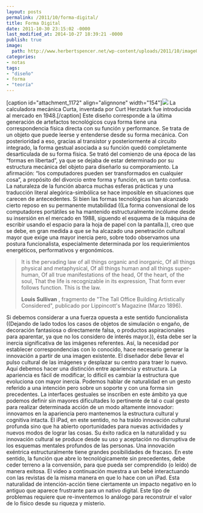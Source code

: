 ```yaml
---
layout: posts
permalink: /2011/10/forma-digital/
title: Forma Digital
date: 2011-10-30 23:15:02 -0000
last_modified_at: 2014-10-27 18:39:21 -0000
publish: true
image:
  path: http://www.herbertspencer.net/wp-content/uploads/2011/10/image001.png
categories:
- notas
tags:
- "diseño"
- forma
- "teoría"
---
```

[caption id="attachment_1172" align="alignnone" width="154"][![](/assets/uploads/2011/10/image001-154x240.png)](/assets/uploads/2011/10/image001.png) La calculadora mecánica Curta, inventada por Curt Herzstark fue introducida al mercado en 1948.[/caption] Este diseño corresponde a la última generación de artefactos tecnológicos cuya forma tiene una correspondencia física directa con su función y performance. Se trata de un objeto que puede leerse y entenderse desde su forma mecánica. Con posterioridad a eso, gracias al transistor y posteriormente al circuito integrado, la forma gestual asociada a su función quedó completamente desarticulada de su forma física. Se trató del comienzo de una época de las “formas en libertad”, ya que se dejaba de estar determinado por su estructura mecánica del objeto para diseñarlo su comporamiento. La afirmación: “los computadores pueden ser transformados en cualquier cosa”, a propósito del divorcio entre forma y función, es un tanto confusa. La naturaleza de la función abarca muchas esferas prácticas y una traducción literal alegórica-simbólica se hace imposible en situaciones que carecen de antecedentes. Si bien las formas tecnológicas han alcanzado cierto reposo en su permanente mutabilidad ((La forma convensional de los computadores portátiles se ha mantenido estructuralmente incólume desde su insersión en el mercado en 1988, siguendo el esquema de la máquina de escribir usando el espacio para la hoja de papel con la pantalla.)), creo que se debe, en gran medida a que se ha alcazado una penetración cultural mayor que exige una mayor inercia pero, sobre todo observamos una postura funcionalista, especialmente determinada por los requierimientos energéticos, performativos y ergonómicos.

> It is the pervading law of all things organic and inorganic, Of all things physical and metaphysical, Of all things human and all things super-human, Of all true manifestations of the head, Of the heart, of the soul, That the life is recognizable in its expression, That form ever follows function. This is the law.
>
> **Louis Sullivan** , fragmento de "The Tall Office Building Artistically Considered", publicado por Lippincott's Magazine (Marzo 1896).

Si debemos considerar a una fuerza opuesta a este sentido funcionalista ((Dejando de lado todos los casos de objetos de simulación o engaño, de decoración fantasiosa o directamente falsa, o productos aspiracionales para aparentar, ya que no los considero de interés mayor.)), ésta debe ser la inercia significativa de las imágenes referentes. Así, la necesidad por establecer correspondencias con lo conocido, hace necesario generar la innovación a partir de una imagen existente. El diseñador debe llevar el pulso cultural de las imágenes y desplazar su centro para traer lo nuevo. Aquí debemos hacer una distinción entre apariencia y estructura. La apariencia es fácil de modificar, lo difícil es cambiar la estructura que evoluciona con mayor inercia. Podemos hablar de naturalidad en un gesto referido a una intención pero sobre un soporte y con una forma sin precedentes. La interfaces gestuales se inscriben en este ámbito ya que podemos definir sin mayores dificultades lo pertinente de tal o cual gesto para realizar determinada acción de un modo altamente innovador: innovamos en la apariencia pero mantenemos la estructura cultural y cognitiva intacta. El iPad, en este sentido, no ha traído innovación cultural profunda sino que ha abierto oportunidades para nuevas actividades y nuevos modos de lograr las cosas. Su éxito radica en la naturalidad y su innovación cultural se produce desde su uso y aceptación no disrruptiva de los esquemas mentales profundos de las personas. Una innovación exéntrica estructuralmente tiene grandes posibilidades de fracaso. En este sentido, la función que abre lo tecnológicamente sin precedentes, debe ceder terreno a la convensión, para que pueda ser comprendido (o leído) de manera exitosa. El video a continuación muestra a un bebé interactuando con las revistas de la misma manera en que lo hace con un iPad. Esta naturalidad de intención-acción tiene ciertamente un impacto negativo en lo antiguo que aparece frustrante para un nativo digital. Este tipo de problemas requiere que re-inventemos lo análogo para reconstruir el valor de lo físico desde su riqueza y misterio.
